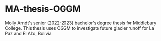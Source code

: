 # MA-thesis-OGGM
Molly Arndt's senior (2022-2023) bachelor's degree thesis for Middlebury College. This thesis uses OGGM to investigate future glacier runoff for La Paz and El Alto, Bolivia
